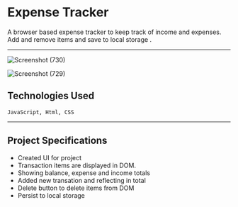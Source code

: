 # Expense Tracker

A browser based expense tracker to keep track of income and expenses. Add and remove items and save to local storage .

<hr>

![Screenshot (730)](https://user-images.githubusercontent.com/54171759/138550705-b08b522a-72b6-467f-90da-2b388e20d203.png)


![Screenshot (729)](https://user-images.githubusercontent.com/54171759/138550732-7259965c-1837-4645-a8b4-6b1d80cffc29.png)


## Technologies Used

``` JavaScript, Html, CSS ```

<hr>

## Project Specifications

- Created UI for project
- Transaction items are displayed in DOM.
- Showing balance, expense and income totals
- Added new transation and reflecting in total
- Delete button to delete items from DOM
- Persist to local storage
